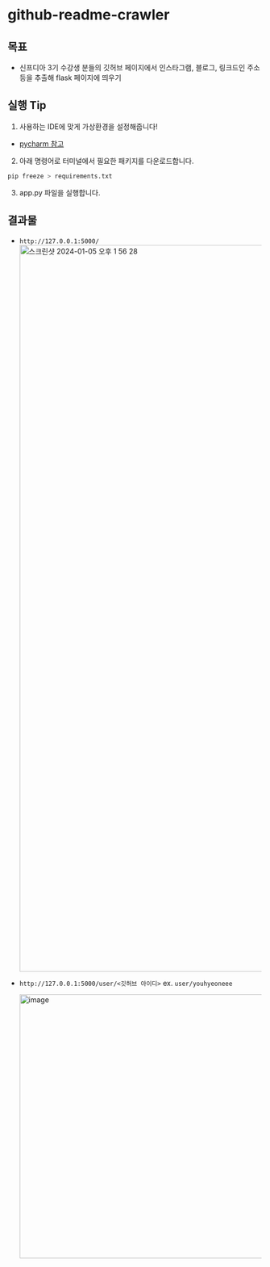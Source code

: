 # github-readme-crawler

## 목표

- 신프디아 3기 수강생 분들의 깃허브 페이지에서 인스타그램, 블로그, 링크드인 주소 등을 추출해 flask 페이지에 띄우기

## 실행 Tip

1. 사용하는 IDE에 맞게 가상환경을 설정해줍니다!
  - [pycharm 참고](https://uiandwe.tistory.com/1215)

2. 아래 명령어로 터미널에서 필요한 패키지를 다운로드합니다.
```bash
pip freeze > requirements.txt
```
3. app.py 파일을 실행합니다.

## 결과물

- `http://127.0.0.1:5000/`
  <img width="1440" alt="스크린샷 2024-01-05 오후 1 56 28" src="https://github.com/youhyeoneee/youhyeoneee/assets/37354574/82096c2d-6927-4fa0-ad1e-5776121e74ce">


- `http://127.0.0.1:5000/user/<깃허브 아이디>` ex. `user/youhyeoneee`
  
  <img width="523" alt="image" src="https://github.com/youhyeoneee/youhyeoneee/assets/37354574/80e2ebc5-486a-4471-bc14-949f4837b412">

